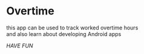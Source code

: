 # Overtime

this app can be used to track worked overtime hours  
and also learn about developing Android apps

_HAVE FUN_
